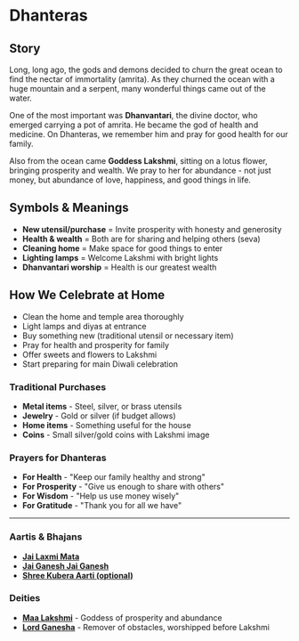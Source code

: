 # Dhanteras

## Story

Long, long ago, the gods and demons decided to churn the great ocean to find the nectar of immortality (amrita). As they churned the ocean with a huge mountain and a serpent, many wonderful things came out of the water.

One of the most important was **Dhanvantari**, the divine doctor, who emerged carrying a pot of amrita. He became the god of health and medicine. On Dhanteras, we remember him and pray for good health for our family.

Also from the ocean came **Goddess Lakshmi**, sitting on a lotus flower, bringing prosperity and wealth. We pray to her for abundance - not just money, but abundance of love, happiness, and good things in life.

## Symbols & Meanings

- **New utensil/purchase** = Invite prosperity with honesty and generosity
- **Health & wealth** = Both are for sharing and helping others (seva)
- **Cleaning home** = Make space for good things to enter
- **Lighting lamps** = Welcome Lakshmi with bright lights
- **Dhanvantari worship** = Health is our greatest wealth

## How We Celebrate at Home

- Clean the home and temple area thoroughly
- Light lamps and diyas at entrance
- Buy something new (traditional utensil or necessary item)
- Pray for health and prosperity for family
- Offer sweets and flowers to Lakshmi
- Start preparing for main Diwali celebration

### Traditional Purchases
- **Metal items** - Steel, silver, or brass utensils
- **Jewelry** - Gold or silver (if budget allows)
- **Home items** - Something useful for the house
- **Coins** - Small silver/gold coins with Lakshmi image

### Prayers for Dhanteras

- **For Health** - "Keep our family healthy and strong"
- **For Prosperity** - "Give us enough to share with others"
- **For Wisdom** - "Help us use money wisely"
- **For Gratitude** - "Thank you for all we have"

---

### Aartis & Bhajans

- **[Jai Laxmi Mata](../section2-aartis-bhajans/07-jai-laxmi-mata.md)**
- **[Jai Ganesh Jai Ganesh](../section2-aartis-bhajans/06-jai-ganesh.md)**
- **[Shree Kubera Aarti (optional)](../section2-aartis-bhajans/13-kubera-aarti.md)**

### Deities

- **[Maa Lakshmi](../section3-deities/07-maa-lakshmi.md)** - Goddess of prosperity and abundance
- **[Lord Ganesha](../section3-deities/03-lord-ganesha.md)** - Remover of obstacles, worshipped before Lakshmi